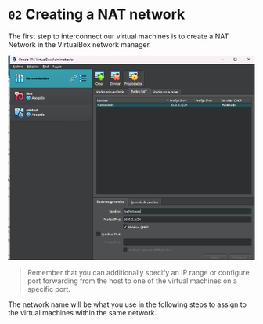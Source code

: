 # `02` Creating a NAT network

The first step to interconnect our virtual machines is to create a NAT Network in the VirtualBox network manager.

![Network manager](../../.learn/assets/vbox-network-manager.png)

> Remember that you can additionally specify an IP range or configure port forwarding from the host to one of the virtual machines on a specific port.

The network name will be what you use in the following steps to assign to the virtual machines within the same network.
